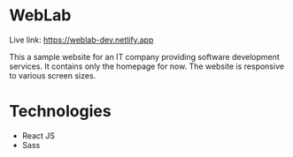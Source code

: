 # WebLab

Live link: https://weblab-dev.netlify.app

This a sample website for an IT company providing software development services. It contains only the homepage for now. The website is responsive to various screen sizes.

# Technologies

- React JS
- Sass
